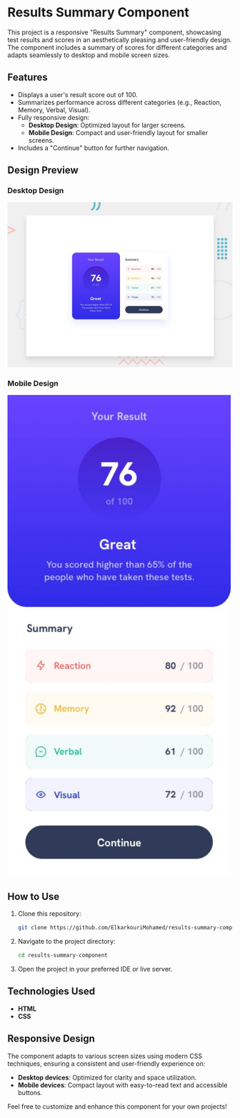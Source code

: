 # Results Summary Component

This project is a responsive "Results Summary" component, showcasing test results and scores in an aesthetically pleasing and user-friendly design. The component includes a summary of scores for different categories and adapts seamlessly to desktop and mobile screen sizes.

## Features

- Displays a user's result score out of 100.
- Summarizes performance across different categories (e.g., Reaction, Memory, Verbal, Visual).
- Fully responsive design:
  - **Desktop Design**: Optimized layout for larger screens.
  - **Mobile Design**: Compact and user-friendly layout for smaller screens.
- Includes a "Continue" button for further navigation.

## Design Preview

### Desktop Design

<img src="./design/desktop-preview.jpg" alt="Product Screenshot" width="600" />

### Mobile Design

<img src="./design/mobile-design.jpg" alt="Product Screenshot" width="500" />


## How to Use

1. Clone this repository:
   ```bash
   git clone https://github.com/ElkarkouriMohamed/results-summary-component.git
   ```
2. Navigate to the project directory:
   ```bash
   cd results-summary-component
   ```
3. Open the project in your preferred IDE or live server.

## Technologies Used

- **HTML**
- **CSS**

## Responsive Design

The component adapts to various screen sizes using modern CSS techniques, ensuring a consistent and user-friendly experience on:

- **Desktop devices**: Optimized for clarity and space utilization.
- **Mobile devices**: Compact layout with easy-to-read text and accessible buttons.



Feel free to customize and enhance this component for your own projects!
